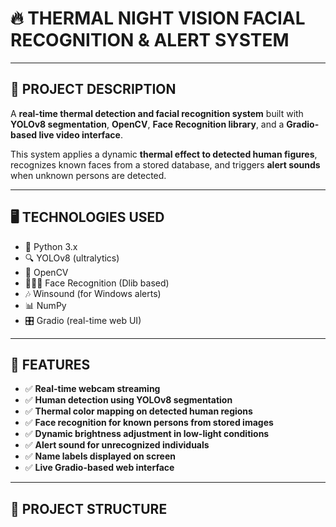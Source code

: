 # 🔥 THERMAL NIGHT VISION FACIAL RECOGNITION & ALERT SYSTEM

---

## 📌 PROJECT DESCRIPTION

A **real-time thermal detection and facial recognition system** built with **YOLOv8 segmentation**, **OpenCV**, **Face Recognition library**, and a **Gradio-based live video interface**.

This system applies a dynamic **thermal effect to detected human figures**, recognizes known faces from a stored database, and triggers **alert sounds** when unknown persons are detected.

---

## 🖥️ TECHNOLOGIES USED

- 🐍 Python 3.x  
- 🔍 YOLOv8 (ultralytics)  
- 🎥 OpenCV  
- 🧑‍🤝‍🧑 Face Recognition (Dlib based)  
- 🎶 Winsound (for Windows alerts)  
- 📊 NumPy  
- 🎛️ Gradio (real-time web UI)

---

## 🎯 FEATURES

- ✅ **Real-time webcam streaming**
- ✅ **Human detection using YOLOv8 segmentation**
- ✅ **Thermal color mapping on detected human regions**
- ✅ **Face recognition for known persons from stored images**
- ✅ **Dynamic brightness adjustment in low-light conditions**
- ✅ **Alert sound for unrecognized individuals**
- ✅ **Name labels displayed on screen**
- ✅ **Live Gradio-based web interface**

---

## 📂 PROJECT STRUCTURE
